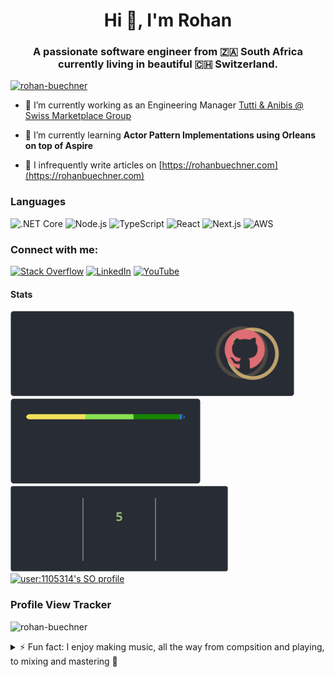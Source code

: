 <h1 align="center">Hi 👋, I'm Rohan</h1>
<h3 align="center">A passionate software engineer from 🇿🇦 South Africa currently living in beautiful 🇨🇭 Switzerland.</h3>

<p align="left">
  <a href="https://github.com/ryo-ma/github-profile-trophy">
    <img src="https://github-profile-trophy.vercel.app/?username=rohan-buechner&theme=onedark&column=9&margin-w=15&margin-h=15&rank=?,-?,-B" alt="rohan-buechner" />
  </a>
</p> 

- 🔭 I’m currently working as an Engineering Manager [Tutti & Anibis @ Swiss Marketplace Group](https://swissmarketplace.group/)
  
- 🌱 I’m currently learning **Actor Pattern Implementations using Orleans on top of Aspire**
  
- 📝 I infrequently write articles on [https://rohanbuechner.com](https://rohanbuechner.com)

### Languages

![.NET Core](https://img.shields.io/badge/-DotNetCore-512BD4?&logo=.net&logoColor=white)
![Node.js](https://img.shields.io/badge/-Node.js-339933?&logo=node.js&logoColor=white)
![TypeScript](https://img.shields.io/badge/-TypeScript-3178C6?&logo=typescript&logoColor=white)
![React](https://img.shields.io/badge/-React-61DAFB?&logo=react&logoColor=black)
![Next.js](https://img.shields.io/badge/-Next.js-000000?&logo=next.js&logoColor=white)
![AWS](https://img.shields.io/badge/-AWS-FF9900?&logo=amazonwebservices&logoColor=white)

<h3 align="left">Connect with me:</h3>

[![Stack Overflow](https://img.shields.io/badge/Stack%20Overflow-FE7A16?logo=stack-overflow&logoColor=white)](https://stackoverflow.com/users/1105314)
[![LinkedIn](https://img.shields.io/badge/LinkedIn-0A66C2?logo=linkedin&logoColor=white)](https://www.linkedin.com/in/rohan-buechner)
[![YouTube](https://img.shields.io/badge/YouTube-FF0000?logo=youtube&logoColor=white)](https://www.youtube.com/channel/evette-and-rohan)

#### Stats

<a href="https://github.com/rohan-buechner">
  <img height="137px" src="stars-tier.svg"/>
  <img height="137px" src="languages.svg"/>
</a>
<a href="https://github.com/rohan-buechner">
    <img height="137px" src="streak.svg"/>
</a>
<a href="https://stackoverflow.com/users/1105314">
  <img style="height:137px" src="https://stackoverflow-readme-profile.johannchopin.fr/profile/1105314?theme=dark&website=true&location=true" alt="user:1105314's SO profile">
</a>

### Profile View Tracker

<p align="left">
  <img src="https://komarev.com/ghpvc/?username=rohan-buechner&label=Profile%20views&color=0e75b6&style=flat" alt="rohan-buechner" />
</p>

<details>
  <summary>⚡ Fun fact: I enjoy making music, all the way from compsition and playing, to mixing and mastering 🤘</summary>
  <br />
  
   [![Senaah - Ephemeral](http://img.youtube.com/vi/rqCzm6L2PiE/0.jpg)](http://www.youtube.com/watch?v=rqCzm6L2PiE "Senaah - Ephemeral")
</details

